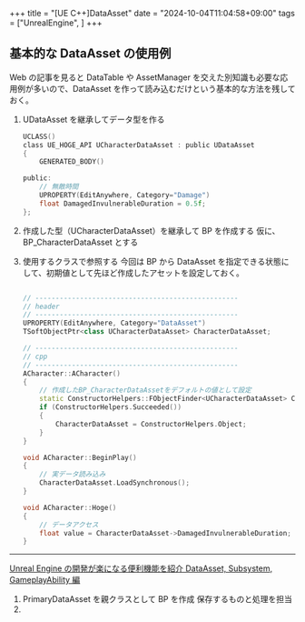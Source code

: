 +++
title = "[UE C++]DataAsset"
date = "2024-10-04T11:04:58+09:00"
tags = ["UnrealEngine", ]
+++

## 基本的な DataAsset の使用例

Web の記事を見ると DataTable や AssetManager を交えた別知識も必要な応用例が多いので、DataAsset を作って読み込むだけという基本的な方法を残しておく。

1. UDataAsset を継承してデータ型を作る

   ```cpp:UCharacterDataAsset.h
   UCLASS()
   class UE_HOGE_API UCharacterDataAsset : public UDataAsset
   {
       GENERATED_BODY()

   public:
       // 無敵時間
       UPROPERTY(EditAnywhere, Category="Damage")
       float DamagedInvulnerableDuration = 0.5f;
   };
   ```

1. 作成した型（UCharacterDataAsset）を継承して BP を作成する
   仮に、BP_CharacterDataAsset とする
1. 使用するクラスで参照する
   今回は BP から DataAsset を指定できる状態にして、初期値として先ほど作成したアセットを設定しておく。

   ```cpp:Character.cpp

   // --------------------------------------------------
   // header
   // --------------------------------------------------
   UPROPERTY(EditAnywhere, Category="DataAsset")
   TSoftObjectPtr<class UCharacterDataAsset> CharacterDataAsset;

   // --------------------------------------------------
   // cpp
   // --------------------------------------------------
   ACharacter::ACharacter()
   {
       // 作成したBP_CharacterDataAssetをデフォルトの値として設定
       static ConstructorHelpers::FObjectFinder<UCharacterDataAsset> CharacterDataAssetFinder(TEXT("CharacterDataAsset'/Game/DataAsset/BP_CharacterDataAsset.BP_CharacterDataAsset'"));
       if (ConstructorHelpers.Succeeded())
       {
           CharacterDataAsset = ConstructorHelpers.Object;
       }
   }

   void ACharacter::BeginPlay()
   {
       // 実データ読み込み
       CharacterDataAsset.LoadSynchronous();
   }

   void ACharacter::Hoge()
   {
       // データアクセス
       float value = CharacterDataAsset->DamagedInvulnerableDuration;
   }
   ```

---

[Unreal Engine の開発が楽になる便利機能を紹介 DataAsset, Subsystem, GameplayAbility 編 ](https://www.docswell.com/s/EpicGamesJapan/KXVDY5-2022-08-02-124838#p4)

1. PrimaryDataAsset を親クラスとして BP を作成
   保存するものと処理を担当
1.

```

```



